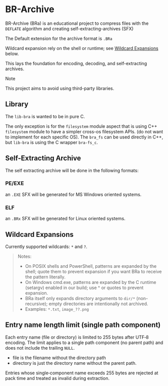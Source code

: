 # BR-Archive

BR-Archive (BRa) is an educational project to compress files with the `DEFLATE` algorithm and creating self-extracting-archives (SFX)

The Default extension for the archive format is `.BRa`

Wildcard expansion rely on the shell or runtime;  see [Wildcard Expansions](#wildcard-expansions) below.

This lays the foundation for encoding, decoding, and self-extracting archives.

> [!NOTE]
> This project aims to avoid using third-party libraries.


## Library

The `lib-bra` is wanted to be in pure C.

The only exception is for the `filesystem` module aspect that is using C++ `filesystem` module to have a simpler cross-os filesystem APIs.
 (do not want to implement for each specific OS).
 The `bra_fs` can be used directly in C++, but `lib-bra` is using the C wrapper `bra-fs_c`.


## Self-Extracting Archive

The self extracting archive will be done in the following formats:

### PE/EXE

an `.EXE` SFX will be generated for MS Windows oriented systems.

### ELF

an `.BRx` SFX will be generated for Linux oriented systems.


## Wildcard Expansions

Currently supported wildcards: `*` and `?`.

> Notes:
> - On POSIX shells and PowerShell, patterns are expanded by the shell; quote them to prevent expansion if you want BRa to receive the pattern literally.
> - On Windows cmd.exe, patterns are expanded by the C runtime (setargv) enabled in our build; use ^ or quotes to prevent expansion.
> - BRa itself only expands directory arguments to `dir/*` (non-recursive); empty directories are intentionally not archived.
> - Examples: `*.txt`, `image_??.png`

## Entry name length limit (single path component)
Each entry name (file or directory) is limited to 255 bytes after UTF‑8 encoding.
The limit applies to a single path component (no parent path) and does not include the trailing `NULL`.

- file is the filename without the directory path
- directory is just the directory name without the parent path.

Entries whose single‑component name exceeds 255 bytes are rejected at pack time and treated as invalid during extraction.
